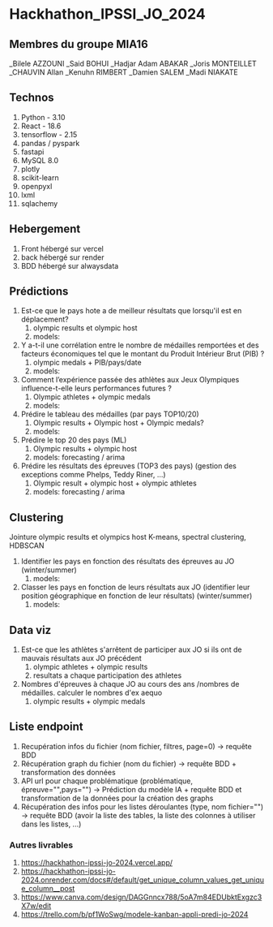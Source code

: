# Hackhathon_IPSSI_JO_2024

## Membres du groupe MIA16

_Bilele AZZOUNI
_Said BOHUI
_Hadjar Adam ABAKAR
_Joris MONTEILLET
_CHAUVIN Allan
_Kenuhn RIMBERT
_Damien SALEM
_Madi NIAKATE

## Technos

1. Python - 3.10
2. React - 18.6
3. tensorflow - 2.15
4. pandas / pyspark
5. fastapi
6. MySQL 8.0
7. plotly
8. scikit-learn
9. openpyxl
10. lxml
11. sqlachemy

## Hebergement

1. Front hébergé sur vercel
2. back hébergé sur render
3. BDD hébergé sur alwaysdata

## Prédictions

1. Est-ce que le pays hote a de meilleur résultats que lorsqu'il est en déplacement?
   1. olympic results et olympic host
   2. models:
2. Y a-t-il une corrélation entre le nombre de médailles remportées et des facteurs économiques tel que le montant du Produit Intérieur Brut (PIB) ?
   1. olympic medals + PIB/pays/date
   2. models:
3. Comment l’expérience passée des athlètes aux Jeux Olympiques influence-t-elle leurs performances futures ?
   1. Olympic athletes + olympic medals
   2. models:
4. Prédire le tableau des médailles (par pays TOP10/20)
   1. Olympic results + Olympic host + Olympic medals?
   2. models:
5. Prédire le top 20 des pays (ML)
   1. Olympic results + olympic host
   2. models: forecasting / arima
6. Prédire les résultats des épreuves (TOP3 des pays) (gestion des exceptions comme Phelps, Teddy Riner, ...)
   1. Olympic result + olympic host + olympic athletes
   2. models: forecasting / arima

## Clustering

Jointure olympic results et olympics host
K-means, spectral clustering, HDBSCAN

1. Identifier les pays en fonction des résultats des épreuves au JO (winter/summer)
   1. models:
2. Classer les pays en fonction de leurs résultats aux JO (identifier leur position géographique en fonction de leur résultats) (winter/summer)
   1. models:

## Data viz

1. Est-ce que les athlètes s'arrêtent de participer aux JO si ils ont de mauvais résultats aux JO précédent
   1. olympic athletes + olympic results
   2. resultats a chaque participation des athletes
2. Nombres d'épreuves à chaque JO au cours des ans /nombres de médailles. calculer le nombres d'ex aequo
   1. olympic results + olympic medals

## Liste endpoint

1. Recupération infos du fichier (nom fichier, filtres, page=0) -> requête BDD
2. Récupération graph du fichier (nom du fichier) -> requête BDD + transformation des données
3. API url pour chaque problématique (problématique, épreuve="",pays="") -> Prédiction du modèle IA + requête BDD et transformation de la données pour la création des graphs
4. Récupération des infos pour les listes déroulantes (type, nom fichier="") -> requête BDD (avoir la liste des tables, la liste des colonnes à utiliser dans les listes, ...)

### Autres livrables

1. <https://hackhathon-ipssi-jo-2024.vercel.app/>
2. <https://hackhathon-ipssi-jo-2024.onrender.com/docs#/default/get_unique_column_values_get_unique_column__post>
3. <https://www.canva.com/design/DAGGnncx788/5oA7m84EDUbktExgzc3X7w/edit>
4. <https://trello.com/b/pf1WoSwg/modele-kanban-appli-predi-jo-2024>
